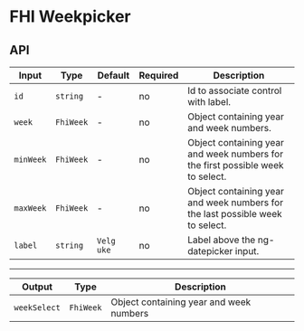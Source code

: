 # FHI Weekpicker

## API

| Input              | Type      | Default    | Required | Description |
| ------------------ | --------- | ---------- | -------- | ----------- |
| `id`               | `string`  | -          | no       | Id to associate control with label. |
| `week`             | `FhiWeek` | -          | no       | Object containing year and week numbers. |
| `minWeek`          | `FhiWeek` | -          | no       | Object containing year and week numbers for the first possible week to select. |
| `maxWeek`          | `FhiWeek` | -          | no       | Object containing year and week numbers for the last possible week to select. |
| `label`            | `string`  | `Velg uke` | no       | Label above the ng-datepicker input. |

---

| Output       | Type      | Description |
| ------------ | --------- | ----------- |
| `weekSelect` | `FhiWeek` | Object containing year and week numbers |
